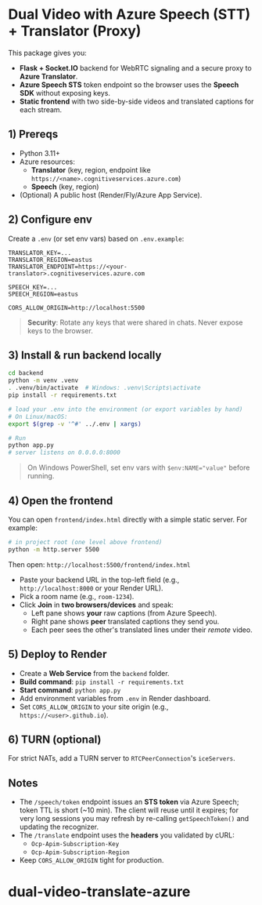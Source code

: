 # Dual Video with Azure Speech (STT) + Translator (Proxy)

This package gives you:
- **Flask + Socket.IO** backend for WebRTC signaling and a secure proxy to **Azure Translator**.
- **Azure Speech STS** token endpoint so the browser uses the **Speech SDK** without exposing keys.
- **Static frontend** with two side-by-side videos and translated captions for each stream.

## 1) Prereqs

- Python 3.11+
- Azure resources:
  - **Translator** (key, region, endpoint like `https://<name>.cognitiveservices.azure.com`)
  - **Speech** (key, region)
- (Optional) A public host (Render/Fly/Azure App Service).

## 2) Configure env

Create a `.env` (or set env vars) based on `.env.example`:

```
TRANSLATOR_KEY=...
TRANSLATOR_REGION=eastus
TRANSLATOR_ENDPOINT=https://<your-translator>.cognitiveservices.azure.com

SPEECH_KEY=...
SPEECH_REGION=eastus

CORS_ALLOW_ORIGIN=http://localhost:5500
```

> **Security**: Rotate any keys that were shared in chats. Never expose keys to the browser.

## 3) Install & run backend locally

```bash
cd backend
python -m venv .venv
. .venv/bin/activate  # Windows: .venv\Scripts\activate
pip install -r requirements.txt

# load your .env into the environment (or export variables by hand)
# On Linux/macOS:
export $(grep -v '^#' ../.env | xargs)

# Run
python app.py
# server listens on 0.0.0.0:8000
```

> On Windows PowerShell, set env vars with `$env:NAME="value"` before running.

## 4) Open the frontend

You can open `frontend/index.html` directly with a simple static server. For example:

```bash
# in project root (one level above frontend)
python -m http.server 5500
```

Then open: `http://localhost:5500/frontend/index.html`

- Paste your backend URL in the top-left field (e.g., `http://localhost:8000` or your Render URL).
- Pick a room name (e.g., `room-1234`).
- Click **Join** in **two browsers/devices** and speak:
  - Left pane shows **your** raw captions (from Azure Speech).
  - Right pane shows **peer** translated captions they send you.
  - Each peer sees the other's translated lines under their *remote* video.

## 5) Deploy to Render

- Create a **Web Service** from the `backend` folder.
- **Build command**: `pip install -r requirements.txt`
- **Start command**: `python app.py`
- Add environment variables from `.env` in Render dashboard.
- Set `CORS_ALLOW_ORIGIN` to your site origin (e.g., `https://<user>.github.io`).

## 6) TURN (optional)

For strict NATs, add a TURN server to `RTCPeerConnection`'s `iceServers`.

## Notes

- The `/speech/token` endpoint issues an **STS token** via Azure Speech; token TTL is short (~10 min). The client will reuse until it expires; for very long sessions you may refresh by re-calling `getSpeechToken()` and updating the recognizer.
- The `/translate` endpoint uses the **headers** you validated by cURL:
  - `Ocp-Apim-Subscription-Key`
  - `Ocp-Apim-Subscription-Region`
- Keep `CORS_ALLOW_ORIGIN` tight for production.
# dual-video-translate-azure
